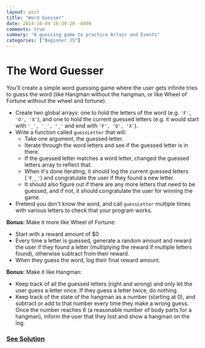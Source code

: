 ```yaml
---
layout: post
title: "Word Guesser"
date: 2014-10-04 16:39:20 -0400
comments: true
summary: "A guessing game to practice Arrays and Events"
categories: ["Beginner JS"]
---
```



# The Word Guesser
You'll create a simple word guessing game where the user gets infinite tries to guess the word (like Hangman without the hangman, or like Wheel of Fortune without the wheel and fortune).

- Create two global arrays: one to hold the letters of the word (e.g. `'F', 'O', 'X'`), and one to hold the current guessed letters (e.g. it would start with `'_', '_', '_'` and end with `'F', 'O', 'X'`).
- Write a function called `guessLetter` that will:
    - Take one argument, the guessed letter.
    - Iterate through the word letters and see if the guessed letter is in there.
    - If the guessed letter matches a word letter, changed the guessed letters array to reflect that.
    - When it's done iterating, it should log the current guessed letters (`'F__'`) and congratulate the user if they found a new letter.
    - It should also figure out if there are any more letters that need to be guessed, and if not, it should congratulate the user for winning the game.
- Pretend you don't know the word, and call `guessLetter` multiple times with various letters to check that your program works.

**Bonus:** Make it more like Wheel of Fortune:
- Start with a reward amount of $0
- Every time a letter is guessed, generate a random amount and reward the user if they found a letter (multiplying the reward if multiple letters found), otherwise subtract from their reward.
- When they guess the word, log their final reward amount.

**Bonus:** Make it like Hangman:
- Keep track of all the guessed letters (right and wrong) and only let the user guess a letter once. If they guess a letter twice, do nothing.
- Keep track of the state of the hangman as a number (starting at 0), and subtract or add to that number every time they make a wrong guess.
Once the number reaches 6 (a reasonable number of body parts for a hangman), inform the user that they lost and show a hangman on the log.

### [See Solution](/files/beg_js/wordguess_solution.js) 
